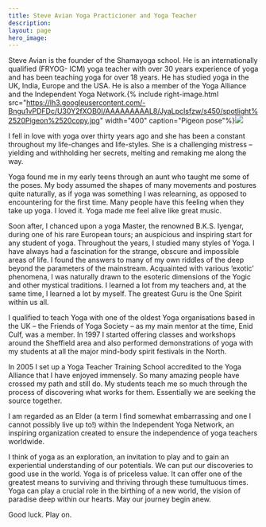 ```yaml
---
title: Steve Avian Yoga Practicioner and Yoga Teacher
description:
layout: page
hero_image:
---
```


Steve Avian is the founder of the Shamayoga school. He is an internationally qualified (FRYOG- ICM) yoga teacher with over 30 years experience of yoga and has been teaching yoga for over 18 years. He has studied yoga in the UK, India, Europe and the USA. He is also a member of the Yoga Alliance and the Independent Yoga Network.{% include right-image.html src="https://lh3.googleusercontent.com/-Bngu1vPDFDc/U30Y2fXOB0I/AAAAAAAAAL8/JyaLpcIsfzw/s450/spotlight%2520Pigeon%2520copy.jpg" width="400" caption="Pigeon pose"%}![](https://lh3.googleusercontent.com/-Bngu1vPDFDc/U30Y2fXOB0I/AAAAAAAAAL8/JyaLpcIsfzw/s450/spotlight%2520Pigeon%2520copy.jpg)

I fell in love with yoga over thirty years ago and she has been a constant throughout my life-changes and life-styles. She is a challenging mistress – yielding and withholding her secrets, melting and remaking me along the way.

Yoga found me in my early teens through an aunt who taught me some of the poses. My body assumed the shapes of many movements and postures quite naturally, as if yoga was something I was relearning, as opposed to encountering for the first time. Many people have this feeling when they take up yoga. I loved it. Yoga made me feel alive like great music.

Soon after, I chanced upon a yoga Master, the renowned B.K.S. Iyengar, during one of his rare European tours; an auspicious and inspiring start for any student of yoga. Throughout the years, I studied many styles of Yoga. I have always had a fascination for the strange, obscure and impossible areas of life. I found the answers to many of my own riddles of the deep beyond the parameters of the mainstream. Acquainted with various ‘exotic’ phenomena, I was naturally drawn to the esoteric dimensions of the Yogic and other mystical traditions. I learned a lot from my teachers and, at the same time, I learned a lot by myself. The greatest Guru is the One Spirit within us all.

I qualified to teach Yoga with one of the oldest Yoga organisations based in the UK – the Friends of Yoga Society – as my main mentor at the time, Enid Culf, was a member. In 1997 I started offering classes and workshops around the Sheffield area and also performed demonstrations of yoga with my students at all the major mind-body spirit festivals in the North.

In 2005 I set up a Yoga Teacher Training School accredited to the Yoga Alliance that I have enjoyed immensely. So many amazing people have crossed my path and still do. My students teach me so much through the process of discovering what works for them. Essentially we are seeking the source together.

I am regarded as an Elder (a term I find somewhat embarrassing and one I cannot possibly live up to!) within the Independent Yoga Network, an inspiring organization created to ensure the independence of yoga teachers worldwide.

I think of yoga as an exploration, an invitation to play and to gain an experiential understanding of our potentials. We can put our discoveries to good use in the world. Yoga is of priceless value. It can offer one of the greatest means to surviving and thriving through these tumultuous times. Yoga can play a crucial role in the birthing of a new world, the vision of paradise deep within our hearts. May our journey begin anew.

Good luck. Play on.